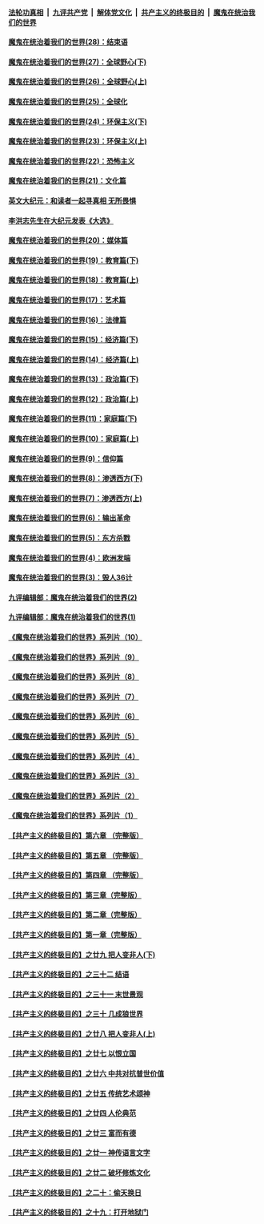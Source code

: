 

####  [法轮功真相](../../../../basic/blob/master/README.md?t=03010601) &nbsp;|&nbsp; [九评共产党](../../../../9ping.md/blob/master/README.md?t=03010601) &nbsp;|&nbsp; [解体党文化](../../../../jtdwh.md/blob/master/README.md?t=03010601)  &nbsp;|&nbsp; [共产主义的终极目的](../../../../gczydzjmd.md/blob/master/README.md?t=03010601) &nbsp;|&nbsp; [魔鬼在统治我们的世界](../../../../mgztzwmdsj.md/blob/master/README.md?t=03010601) 

#### [魔鬼在统治着我们的世界(28)：结束语](../pages/nsc422/n10936246.md?t=03010601) 

#### [魔鬼在统治着我们的世界(27)：全球野心(下)](../pages/nsc422/n10928319.md?t=03010601) 

#### [魔鬼在统治着我们的世界(26)：全球野心(上)](../pages/nsc422/n10900318.md?t=03010601) 

#### [魔鬼在统治着我们的世界(25)：全球化](../pages/nsc422/n10788205.md?t=03010601) 

#### [魔鬼在统治着我们的世界(24)：环保主义(下)](../pages/nsc422/n10695307.md?t=03010601) 

#### [魔鬼在统治着我们的世界(23)：环保主义(上)](../pages/nsc422/n10688613.md?t=03010601) 

#### [魔鬼在统治着我们的世界(22)：恐怖主义](../pages/nsc422/n10614727.md?t=03010601) 

#### [魔鬼在统治着我们的世界(21)：文化篇](../pages/nsc422/n10597706.md?t=03010601) 

#### [英文大纪元：和读者一起寻真相 无所畏惧](../pages/nsc422/n12542027.md?t=03010601) 

#### [李洪志先生在大纪元发表《大选》](../pages/nsc422/n12534746.md?t=03010601) 

#### [魔鬼在统治着我们的世界(20)：媒体篇](../pages/nsc422/n10586579.md?t=03010601) 

#### [魔鬼在统治着我们的世界(19)：教育篇(下)](../pages/nsc422/n10564808.md?t=03010601) 

#### [魔鬼在统治着我们的世界(18)：教育篇(上)](../pages/nsc422/n10526970.md?t=03010601) 

#### [魔鬼在统治着我们的世界(17)：艺术篇](../pages/nsc422/n10499093.md?t=03010601) 

#### [魔鬼在统治着我们的世界(16)：法律篇](../pages/nsc422/n10485969.md?t=03010601) 

#### [魔鬼在统治着我们的世界(15)：经济篇(下)](../pages/nsc422/n10469975.md?t=03010601) 

#### [魔鬼在统治着我们的世界(14)：经济篇(上)](../pages/nsc422/n10457370.md?t=03010601) 

#### [魔鬼在统治着我们的世界(13)：政治篇(下)](../pages/nsc422/n10448270.md?t=03010601) 

#### [魔鬼在统治着我们的世界(12)：政治篇(上)](../pages/nsc422/n10444576.md?t=03010601) 

#### [魔鬼在统治着我们的世界(11)：家庭篇(下)](../pages/nsc422/n10440961.md?t=03010601) 

#### [魔鬼在统治着我们的世界(10)：家庭篇(上)](../pages/nsc422/n10435448.md?t=03010601) 

#### [魔鬼在统治着我们的世界(9)：信仰篇](../pages/nsc422/n10432159.md?t=03010601) 

#### [魔鬼在统治着我们的世界(8)：渗透西方(下)](../pages/nsc422/n10429603.md?t=03010601) 

#### [魔鬼在统治着我们的世界(7)：渗透西方(上)](../pages/nsc422/n10426013.md?t=03010601) 

#### [魔鬼在统治着我们的世界(6)：输出革命](../pages/nsc422/n10421536.md?t=03010601) 

#### [魔鬼在统治着我们的世界(5)：东方杀戮](../pages/nsc422/n10417707.md?t=03010601) 

#### [魔鬼在统治着我们的世界(4)：欧洲发端](../pages/nsc422/n10414890.md?t=03010601) 

#### [魔鬼在统治着我们的世界(3)：毁人36计](../pages/nsc422/n10411583.md?t=03010601) 

#### [九评编辑部：魔鬼在统治着我们的世界(2)](../pages/nsc422/n10410036.md?t=03010601) 

#### [九评编辑部：魔鬼在统治着我们的世界(1)](../pages/nsc422/n10406825.md?t=03010601) 

#### [《魔鬼在统治着我们的世界》系列片（10）](../pages/nsc422/n12292670.md?t=03010601) 

#### [《魔鬼在统治着我们的世界》系列片（9）](../pages/nsc422/n12290859.md?t=03010601) 

#### [《魔鬼在统治着我们的世界》系列片（8）](../pages/nsc422/n12287445.md?t=03010601) 

#### [《魔鬼在统治着我们的世界》系列片（7）](../pages/nsc422/n12283425.md?t=03010601) 

#### [《魔鬼在统治着我们的世界》系列片（6）](../pages/nsc422/n12282314.md?t=03010601) 

#### [《魔鬼在统治着我们的世界》系列片（5）](../pages/nsc422/n12281419.md?t=03010601) 

#### [《魔鬼在统治着我们的世界》系列片（4）](../pages/nsc422/n12274024.md?t=03010601) 

#### [《魔鬼在统治着我们的世界》系列片（3）](../pages/nsc422/n12271322.md?t=03010601) 

#### [《魔鬼在统治着我们的世界》系列片（2）](../pages/nsc422/n12269049.md?t=03010601) 

#### [《魔鬼在统治着我们的世界》系列片（1）](../pages/nsc422/n12267575.md?t=03010601) 

#### [【共产主义的终极目的】第六章 （完整版）](../pages/nsc422/n11428913.md?t=03010601) 

#### [【共产主义的终极目的】第五章 （完整版）](../pages/nsc422/n11428912.md?t=03010601) 

#### [【共产主义的终极目的】第四章 （完整版）](../pages/nsc422/n11428907.md?t=03010601) 

#### [【共产主义的终极目的】第三章（完整版）](../pages/nsc422/n11428848.md?t=03010601) 

#### [【共产主义的终极目的】第二章（完整版）](../pages/nsc422/n11428831.md?t=03010601) 

#### [【共产主义的终极目的】第一章（完整版）](../pages/nsc422/n11417651.md?t=03010601) 

#### [【共产主义的终极目的】之廿九 把人变非人(下)](../pages/nsc422/n11344140.md?t=03010601) 

#### [【共产主义的终极目的】之三十二 结语](../pages/nsc422/n11360535.md?t=03010601) 

#### [【共产主义的终极目的】之三十一 末世景观](../pages/nsc422/n11351129.md?t=03010601) 

#### [【共产主义的终极目的】之三十 几成狼世界](../pages/nsc422/n11348280.md?t=03010601) 

#### [【共产主义的终极目的】之廿八 把人变非人(上)](../pages/nsc422/n11340492.md?t=03010601) 

#### [【共产主义的终极目的】之廿七 以恨立国](../pages/nsc422/n11336944.md?t=03010601) 

#### [【共产主义的终极目的】之廿六 中共对抗普世价值](../pages/nsc422/n11324785.md?t=03010601) 

#### [【共产主义的终极目的】之廿五 传统艺术颂神](../pages/nsc422/n11296396.md?t=03010601) 

#### [【共产主义的终极目的】之廿四 人伦典范](../pages/nsc422/n11296397.md?t=03010601) 

#### [【共产主义的终极目的】之廿三 富而有德](../pages/nsc422/n11283598.md?t=03010601) 

#### [【共产主义的终极目的】之廿一 神传语言文字](../pages/nsc422/n11263265.md?t=03010601) 

#### [【共产主义的终极目的】之廿二 破坏修炼文化](../pages/nsc422/n11245728.md?t=03010601) 

#### [【共产主义的终极目的】之二十：偷天换日](../pages/nsc422/n11238846.md?t=03010601) 

#### [【共产主义的终极目的】之十九：打开地狱门](../pages/nsc422/n11206376.md?t=03010601) 

